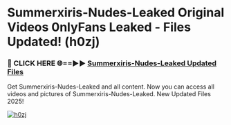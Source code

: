 # Summerxiris-Nudes-Leaked Original Videos 0nlyFans Leaked - Files Updated! (h0zj)

<h3>🔴 CLICK HERE 🌐==►► <a href="https://tinyurl.com/4mcuefdz" rel="nofollow">Summerxiris-Nudes-Leaked Updated Files</a></h3>

Get Summerxiris-Nudes-Leaked and all content. Now you can access all videos and pictures of Summerxiris-Nudes-Leaked. New Updated Files 2025!

[![h0zj](https://i.imgur.com/StAQSOY.gif)](https://tinyurl.com/4mcuefdz)
